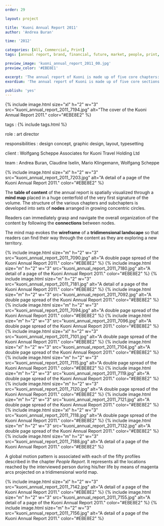 ```yaml
---
order: 29

layout: project

title: 'Kuoni Annual Report 2011'
author: 'Andrea Buran'

time: '2012'

categories: [All, Commercial, Print]
tags: [annual report, brand, financial, future, market, people, print, tourism]

preview_image: 'kuoni_annual_report_2011_00.jpg'
preview_color: '#EBE8E1'

excerpt: 'The annual report of Kuoni is made up of five core chapters: the Market Report, the Financial Report, the People Report, the Brand Report and the Future Report.'
exordium: 'The annual report of Kuoni is made up of five core sections: the *Market Report*, the *Financial Report*, the *People Report*, the *Brand Report* and the *Future Report*.'

publish: 'yes'
---
```


<div class="figures">
    {% include image.html
        size="xl"
        h="2" w="3"
        src="kuoni_annual_report_2011_7194.jpg"
        alt="The cover of the Kuoni Annual Report 2011."
        color="#EBE8E2"
    %}
</div>

tags
: {% include tags.html %}

role
: art director

responsibilities
: design concept, graphic design, layout, typesetting

client
: Wolfgang Scheppe Associates for Kuoni Travel Holding Ltd

team
: Andrea Buran, Claudine Iselin, Mario Klingemann, Wolfgang Scheppe

<div class="figures">
    {% include image.html
        size="xl"
        h="2" w="3"
        src="kuoni_annual_report_2011_7203.jpg"
        alt="A detail of a page of the Kuoni Annual Report 2011."
        color="#EBE8E2"
    %}
</div>

The **table of content** of the annual report is spatially visualized through a **mind map** placed in a huge centerfold of the very first signature of the volume. The structure of the various chapters and subchapters is developed into sets of **nodes** arranged in growing concentric circles.

Readers can immediately grasp and navigate the overall organization of the content by following the **connections** between nodes.

The mind map evokes the **wireframe** of a **tridimensional landscape** so that readers can find their way through the content as they are exploring a new territory.

<div class="figures">
    {% include image.html
        size="m"
        h="2" w="3"
        src="kuoni_annual_report_2011_7090.jpg"
        alt="A double page spread of the Kuoni Annual Report 2011."
        color="#EBE8E2"
    %}
    {% include image.html
        size="m"
        h="2" w="3"
        src="kuoni_annual_report_2011_7180.jpg"
        alt="A detail of a page of the Kuoni Annual Report 2011."
        color="#EBE8E2"
    %}
    {% include image.html
        size="m"
        h="2" w="3"
        src="kuoni_annual_report_2011_7181.jpg"
        alt="A detail of a page of the Kuoni Annual Report 2011."
        color="#EBE8E2"
    %}
    {% include image.html
        size="m"
        h="2" w="3"
        src="kuoni_annual_report_2011_7092.jpg"
        alt="A double page spread of the Kuoni Annual Report 2011."
        color="#EBE8E2"
    %}
    {% include image.html
        size="m"
        h="2" w="3"
        src="kuoni_annual_report_2011_7094.jpg"
        alt="A double page spread of the Kuoni Annual Report 2011."
        color="#EBE8E2"
    %}
    {% include image.html
        size="m"
        h="2" w="3"
        src="kuoni_annual_report_2011_7096.jpg"
        alt="A double page spread of the Kuoni Annual Report 2011."
        color="#EBE8E2"
    %}
    {% include image.html
        size="xl"
        h="2" w="3"
        src="kuoni_annual_report_2011_7101.jpg"
        alt="A double page spread of the Kuoni Annual Report 2011."
        color="#EBE8E2"
    %}
    {% include image.html
        size="xl"
        h="2" w="3"
        src="kuoni_annual_report_2011_7104.jpg"
        alt="A double page spread of the Kuoni Annual Report 2011."
        color="#EBE8E2"
    %}
    {% include image.html
        size="m"
        h="2" w="3"
        src="kuoni_annual_report_2011_7115.jpg"
        alt="A double page spread of the Kuoni Annual Report 2011."
        color="#EBE8E2"
    %}
    {% include image.html
        size="m"
        h="2" w="3"
        src="kuoni_annual_report_2011_7119.jpg"
        alt="A double page spread of the Kuoni Annual Report 2011."
        color="#EBE8E2"
    %}
    {% include image.html
        size="m"
        h="2" w="3"
        src="kuoni_annual_report_2011_7120.jpg"
        alt="A double page spread of the Kuoni Annual Report 2011."
        color="#EBE8E2"
    %}
    {% include image.html
        size="m"
        h="2" w="3"
        src="kuoni_annual_report_2011_7121.jpg"
        alt="A double page spread of the Kuoni Annual Report 2011."
        color="#EBE8E2"
    %}
    {% include image.html
        size="xl"
        h="2" w="3"
        src="kuoni_annual_report_2011_7118.jpg"
        alt="A double page spread of the Kuoni Annual Report 2011."
        color="#EBE8E2"
    %}
    {% include image.html
        size="m"
        h="2" w="3"
        src="kuoni_annual_report_2011_7132.jpg"
        alt="A double page spread of the Kuoni Annual Report 2011."
        color="#EBE8E2"
    %}
    {% include image.html
        size="m"
        h="2" w="3"
        src="kuoni_annual_report_2011_7188.jpg"
        alt="A detail of a page of the Kuoni Annual Report 2011."
        color="#EBE8E2"
    %}
</div>

A global motion pattern is associated with each of the fifty profiles described in the chapter *People Report*. It represents all the locations reached by the interviewed person during his/her life by means of magenta arcs projected on a tridimensional world map.

<div class="figures">
  {% include image.html
      size="xl"
      h="2" w="3"
      src="kuoni_annual_report_2011_7142.jpg"
      alt="A detail of a page of the Kuoni Annual Report 2011."
      color="#EBE8E2"
  %}
  {% include image.html
      size="m"
      h="2" w="3"
      src="kuoni_annual_report_2011_7155.jpg"
      alt="A detail of a page of the Kuoni Annual Report 2011."
      color="#EBE8E2"
  %}
  {% include image.html
      size="m"
      h="2" w="3"
      src="kuoni_annual_report_2011_7156.jpg"
      alt="A detail of a page of the Kuoni Annual Report 2011."
      color="#EBE8E2"
  %}
</div>
